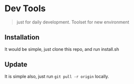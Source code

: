 # Dev Tools

> just for daily development. Toolset for new environment

## Installation
It would be simple, just clone this repo, and run install.sh

## Update
It is simple also, just run `git pull -r origin` locally.